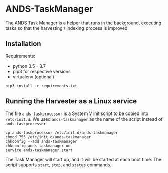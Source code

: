 # ANDS-TaskManager

The ANDS Task Manager is a helper that runs in the background, executing tasks so that the harvesting / indexing process is improved

## Installation
Requirements:
* python 3.5 - 3.7
* pip3 for respective versions
* virtualenv (optional)
```
pip3 install -r requirements.txt
```

## Running the Harvester as a Linux service

The file `ands-taskprocessor` is a System V init script to be copied into
`/etc/init.d`.
We used `ands-taskmanager` as the name of the script instead of `ands-taskprocessor`

```
cp ands-taskprocessor /etc/init.d/ands-taskmanager
chmod 755 /etc/init.d/ands-taskmanager
chkconfig --add ands-taskmanager
chkconfig ands-taskmanager on
service ands-taskmanager start
```

The Task Manager will start up, and it will be started at each boot time.
The script supports `start`, `stop`, and `status` commands.